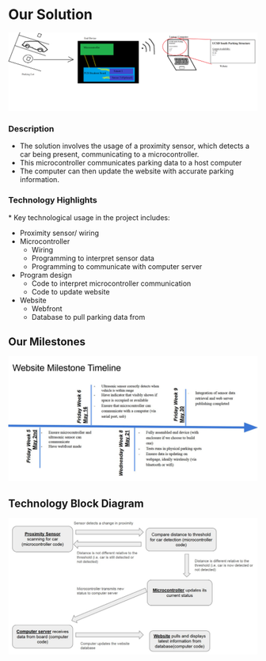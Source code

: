 # Our Solution


![Sketch of Solution Pipeline](source/parking_diagram_2.png)


### Description
- The solution involves the usage of a proximity sensor, which detects a car being present, communicating to a microcontroller. 
- This microcontroller communicates parking data to a host computer
- The computer can then update the website with accurate parking information.

### Technology Highlights
\* Key technological usage in the project includes:
- Proximity sensor/ wiring
- Microcontroller 
  - Wiring
  - Programming to interpret sensor data
  - Programming to communicate with computer server
- Program design
  - Code to interpret microcontroller communication
  - Code to update website
- Website
  - Webfront
  - Database to pull parking data from




## Our Milestones
![Milestone Timeline Image](source/milestone_timeline.JPG)


## Technology Block Diagram
![Hardware Block Diagram](source/block_diagram.JPG)